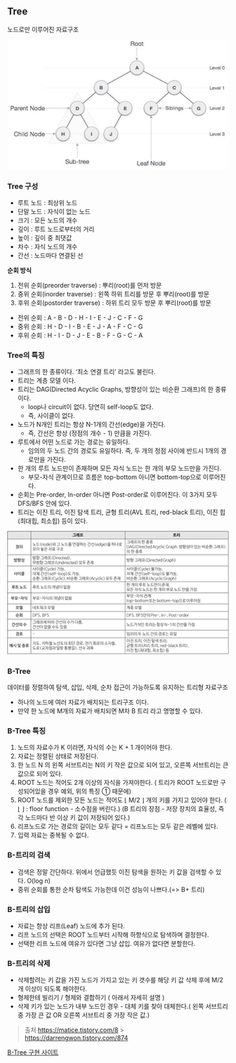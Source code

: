## Tree

노드로만 이루어진 자료구조

![node 그림](https://github.com/knotted-developers/Computer-science/blob/8ba6ae3c7911569cca76d940645fda54bd2fb2d6/DataStructure/Images/node.png)

### Tree 구성

- 루트 노드 : 최상위 노드
- 단말 노드 : 자식이 없는 노드
- 크기 : 모든 노드의 개수
- 깊이 : 루트 노드로부터의 거리
- 높이 : 깊이 중 최댓값
- 차수 : 자식 노드의 개수
- 간선 : 노드마다 연결된 선

**순회 방식**

1. 전위 순회(preorder traverse) : 뿌리(root)를 먼저 방문
2. 중위 순회(inorder traverse) : 왼쪽 하위 트리를 방문 후 뿌리(root)를 방문
3. 후위 순회(postorder traverse) : 하위 트리 모두 방문 후 뿌리(root)를 방문

- 전위 순회 : A - B - D - H - I - E - J - C - F - G
- 중위 순회 : H - D - I - B - E - J - A - F - C - G
- 후위 순회 : H - I - D - J - E - B - F - G - C - A

### Tree의 특징

- 그래프의 한 종류이다. ‘최소 연결 트리’ 라고도 불린다.
- 트리는 계층 모델 이다.
- 트리는 DAG(Directed Acyclic Graphs, 방향성이 있는 비순환 그래프)의 한 종류이다.
  - loop나 circuit이 없다. 당연히 self-loop도 없다.
  - 즉, 사이클이 없다.
- 노드가 N개인 트리는 항상 N-1개의 간선(edge)을 가진다.
  - 즉, 간선은 항상 (정점의 개수 - 1) 만큼을 가진다.
- 루트에서 어떤 노드로 가는 경로는 유일하다.
  - 임의의 두 노드 간의 경로도 유일하다. 즉, 두 개의 정점 사이에 반드시 1개의 경로만을 가진다.
- 한 개의 루트 노드만이 존재하며 모든 자식 노드는 한 개의 부모 노드만을 가진다.
  - 부모-자식 관계이므로 흐름은 top-bottom 아니면 bottom-top으로 이루어진다.
- 순회는 Pre-order, In-order 아니면 Post-order로 이루어진다. 이 3가지 모두 DFS/BFS 안에 있다.
- 트리는 이진 트리, 이진 탐색 트리, 균형 트리(AVL 트리, red-black 트리), 이진 힙(최대힙, 최소힙) 등이 있다.

![그래프 vs 트리](https://github.com/knotted-developers/Computer-science/blob/26ddb5131b21e19b95e4204d75459365243c9df5/DataStructure/Images/%EA%B7%B8%EB%9E%98%ED%94%84%20vs%20%ED%8A%B8%EB%A6%AC.png)

### B-Tree

데이터를 정렬하여 탐색, 삽입, 삭제, 순차 접근이 가능하도록 유지하는 트리형 자료구조

- 하나의 노드에 여러 자료가 배치되는 트리구조 이다.
- 만약 한 노드에 M개의 자료가 배치되면 M차 B 트리 라고 명명할 수 있다.

### B-Tree 특징

1. 노드의 자료수가 K 이라면, 자식의 수는 K + 1 개이어야 한다.
2. 자료는 정렬된 상태로 저장된다.
3. 한 노드 N 의 왼쪽 서브트리는 N의 키 작은 값으로 되어 있고, 오른쪽 서브트리는 큰 값으로 되어 있다.
4. ROOT 노드는 적어도 2개 이상의 자식을 가져야한다. ( 트리가 ROOT 노드로만 구성되어있을 경우 예외, 위의 특징 ① 때문에)
5. ROOT 노드를 제외한 모든 노드는 적어도 ⌊ M/2 ⌋ 개의 키를 가지고 있어야 한다. ( ⌊ ⌋ : floor function - 소수점을 버린다.)
   (B 트리의 장점 - 저장 장치의 효율성, 즉 각 노드마다 반 이상 키 값이 저장되어 있다.)
6. 리프노드로 가는 경로의 길이는 모두 같다 = 리프노드는 모두 같은 레벨에 있다.
7. 입력 자료는 중복될 수 없다.

### B-트리의 검색

- 검색은 정말 간단하다. 위에서 언급했듯 이진 탐색을 원하는 키 값을 검색할 수 있다. O(log n)
- 중위 순회를 통한 순차 탐색도 가능한데 이건 성능이 나쁘다.(=> B+ 트리)

### B-트리의 삽입

- 자료는 항상 리프(Leaf) 노드에 추가 된다.
- 리프 노드의 선택은 ROOT 노드부터 시작해 하향식으로 탐색하며 결정한다.
- 선택한 리프 노드에 여유가 있다면 그냥 삽입. 여유가 없다면 분할한다.

### B-트리의 삭제

- 삭제할려는 키 값을 가진 노드가 가지고 있는 키 갯수를 해당 키 값 삭제 후에 M/2 개 이상이 되도록 해야한다.
- 형제한테 빌리기 / 형제와 결합하기 ( 아래서 자세히 설명 )
- 삭제 키가 있는 노드가 내부 노드인 경우 - 대체 키를 찾아 대체한다.( 왼쪽 서브트리 중 가장 큰 값 OR 오른쪽 서브트리 중 가장 작은 값.)

> 출처
> https://matice.tistory.com/8 > https://darrengwon.tistory.com/874

[B-Tree 구현 사이트](https://www.cs.usfca.edu/~galles/visualization/BTree.html)
